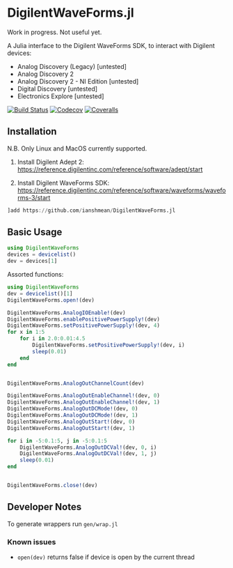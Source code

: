 # DigilentWaveForms.jl

Work in progress. Not useful yet.

A Julia interface to the Digilent WaveForms SDK, to interact with Digilent devices:
- Analog Discovery (Legacy) [untested]
- Analog Discovery 2
- Analog Discovery 2 - NI Edition [untested]
- Digital Discovery [untested]
- Electronics Explore [untested]


[![Build Status](https://travis-ci.com/ianshmean/DigilentWaveForms.jl.svg?branch=master)](https://travis-ci.com/ianshmean/DigilentWaveForms.jl)
[![Codecov](https://codecov.io/gh/ianshmean/DigilentWaveForms.jl/branch/master/graph/badge.svg)](https://codecov.io/gh/ianshmean/DigilentWaveForms.jl)
[![Coveralls](https://coveralls.io/repos/github/ianshmean/DigilentWaveForms.jl/badge.svg?branch=master)](https://coveralls.io/github/ianshmean/DigilentWaveForms.jl?branch=master)


## Installation

N.B. Only Linux and MacOS currently supported.

1. Install Digilent Adept 2: https://reference.digilentinc.com/reference/software/adept/start

2. Install Digilent WaveForms SDK: https://reference.digilentinc.com/reference/software/waveforms/waveforms-3/start

```julia
]add https://github.com/ianshmean/DigilentWaveForms.jl
```

## Basic Usage

```julia
using DigilentWaveForms
devices = devicelist()
dev = devices[1]
```

Assorted functions:

```julia
using DigilentWaveForms
dev = devicelist()[1]
DigilentWaveForms.open!(dev)

DigilentWaveForms.AnalogIOEnable!(dev)
DigilentWaveForms.enablePositivePowerSupply!(dev)
DigilentWaveForms.setPositivePowerSupply!(dev, 4)
for x in 1:5
    for i in 2.0:0.01:4.5
        DigilentWaveForms.setPositivePowerSupply!(dev, i)
        sleep(0.01)
    end
end


DigilentWaveForms.AnalogOutChannelCount(dev)

DigilentWaveForms.AnalogOutEnableChannel!(dev, 0)
DigilentWaveForms.AnalogOutEnableChannel!(dev, 1)
DigilentWaveForms.AnalogOutDCMode!(dev, 0)
DigilentWaveForms.AnalogOutDCMode!(dev, 1)
DigilentWaveForms.AnalogOutStart!(dev, 0)
DigilentWaveForms.AnalogOutStart!(dev, 1)

for i in -5:0.1:5, j in -5:0.1:5
    DigilentWaveForms.AnalogOutDCVal!(dev, 0, i)
    DigilentWaveForms.AnalogOutDCVal!(dev, 1, j)
    sleep(0.01)
end


DigilentWaveForms.close!(dev)

```

## Developer Notes

To generate wrappers run `gen/wrap.jl`

### Known issues

- `open(dev)` returns false if device is open by the current thread
